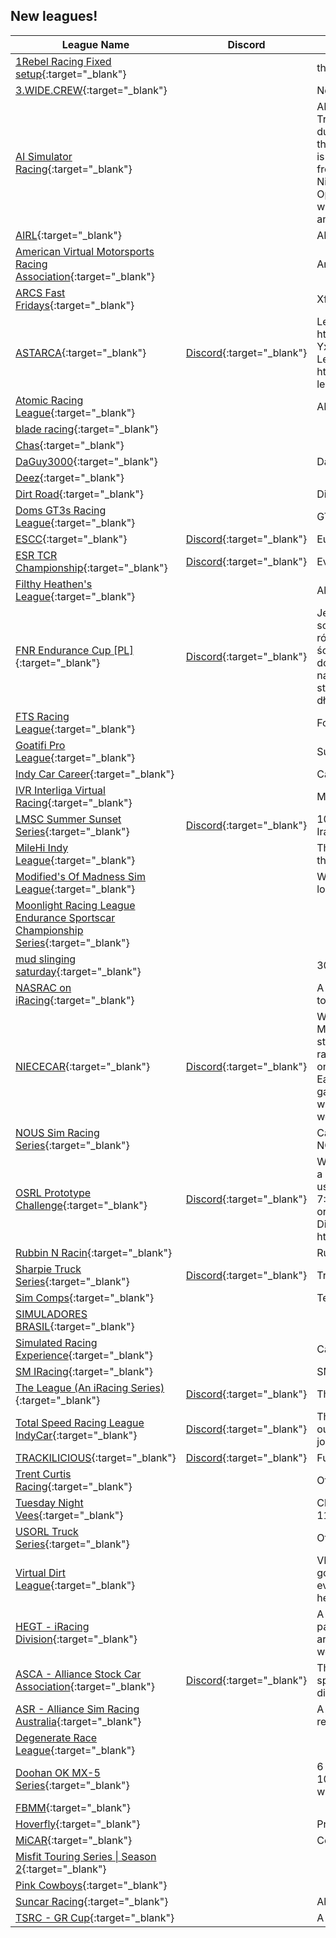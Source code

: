 ## New leagues!

| League Name | Discord | About |
|-------------------------------------------------------------------------------------------------------------------------------------------------------------|-------------------------------------------------------------|------------------------------------------------------------------------------------------------------------------------------------------------------------------------------------------------------------------------------------------------------------------------------------------------------------------------------------------------------------------------------------------------------------------------------------------------------------------------------------------------------------------------------------------------------------------------------------------------|
|[1Rebel Racing Fixed setup](https://members.iracing.com/membersite/member/LeagueView.do?league=11139){:target="_blank"} | |the league for rebel racing motorsports fixed setups |
|[3\.WIDE\.CREW](https://members.iracing.com/membersite/member/LeagueView.do?league=11136){:target="_blank"} | |Need to be able to run 3 wide\. |
|[AI Simulator Racing](https://members.iracing.com/membersite/member/LeagueView.do?league=11107){:target="_blank"} | |AI Simulator Racing  Loose Lug\-Nuts   This is a Nascar Truck series racing League that will be running with AI during a 12 week season\.   I will have 3 fast repairs since the AI have Loose lug\-nuts\.  I will have unlimited tires\.  This is a Fixed setup\.  AI 76\-83% to start\.  AI driver Names are from old drivers names\.  I will be running on Thursday Night 7:00pm\-8:00pm CST/CDT for 1 hour  20 minute Open Practice, 5 Minute closed Qualify, 40 mins/laps whichever is longer\.  This is supposed to be a fun league and I don't want to kick you for the following rules\. |
|[AIRL](https://members.iracing.com/membersite/member/LeagueView.do?league=11153){:target="_blank"} | |AIRL is the \(All In Racing League\) |
|[American Virtual Motorsports Racing Association](https://members.iracing.com/membersite/member/LeagueView.do?league=11135){:target="_blank"} | |American Virtual Motorsports Racing Association |
|[ARCS Fast Fridays](https://members.iracing.com/membersite/member/LeagueView.do?league=11108){:target="_blank"} | |Xfinity Cars for ARCS |
|[ASTARCA](https://members.iracing.com/membersite/member/LeagueView.do?league=11160){:target="_blank"} |[Discord](https://discord.gg/e3mrBkmJtB){:target="_blank"} |League Information: https://docs\.google\.com/document/d/17BBiKlX6st\-YxeoBj4bpxcUhVYN3uV52h\-3ye\-vJqi0/edit?usp\=sharing   League SimRacerHub: https://www\.simracerhub\.com/scoring/league\_series\.php?league\_id\=4922 |
|[Atomic Racing League](https://members.iracing.com/membersite/member/LeagueView.do?league=11121){:target="_blank"} | |ARL 2024 |
|[blade racing](https://members.iracing.com/membersite/member/LeagueView.do?league=11119){:target="_blank"} | | |
|[Chas](https://members.iracing.com/membersite/member/LeagueView.do?league=11130){:target="_blank"} | | |
|[DaGuy3000](https://members.iracing.com/membersite/member/LeagueView.do?league=11147){:target="_blank"} | |DaGuy |
|[Deez](https://members.iracing.com/membersite/member/LeagueView.do?league=11124){:target="_blank"} | | |
|[Dirt Road](https://members.iracing.com/membersite/member/LeagueView.do?league=11138){:target="_blank"} | |Dirt Road Racing League |
|[Doms GT3s Racing League](https://members.iracing.com/membersite/member/LeagueView.do?league=11148){:target="_blank"} | |GT3\!\!\! |
|[ESCC](https://members.iracing.com/membersite/member/LeagueView.do?league=11154){:target="_blank"} |[Discord](https://discord.gg/3F7Y4rDyks){:target="_blank"} |European SportsCar Championship |
|[ESR TCR Championship](https://members.iracing.com/membersite/member/LeagueView.do?league=11112){:target="_blank"} |[Discord](https://discord.gg/4eeCKVqE46){:target="_blank"} |Evolution Sim Racing TCR Championship |
|[Filthy Heathen's League](https://members.iracing.com/membersite/member/LeagueView.do?league=11137){:target="_blank"} | |All types of Racing |
|[FNR Endurance Cup \[PL\]](https://members.iracing.com/membersite/member/LeagueView.do?league=11150){:target="_blank"} |[Discord](https://discord.gg/ccK2wENe){:target="_blank"} |Jesteśmy grupą pasjonatów simracingu którzy wybrali sobie iRacing jako platformę zmagań\. Jest nas 10 osób z różnym poziomem iRating ale jednym celem \- fajne czyste ściganie się\.  Znamy się już jakiś czas i mamy pewne doświadczenie w organizacji wyścigów, więc wpadliśmy na pomysł organizacji serii wyścigów trochę dłuższych niż standardowe na torach znanych z serii wyścigów długodystansowych\. |
|[FTS Racing League](https://members.iracing.com/membersite/member/LeagueView.do?league=11115){:target="_blank"} | |Follow The Sun Racing League |
|[Goatifi Pro League](https://members.iracing.com/membersite/member/LeagueView.do?league=11127){:target="_blank"} | |Super Formula |
|[Indy Car Career](https://members.iracing.com/membersite/member/LeagueView.do?league=11117){:target="_blank"} | |Career Mode |
|[IVR Interliga Virtual Racing](https://members.iracing.com/membersite/member/LeagueView.do?league=11110){:target="_blank"} | |Mexico League |
|[LMSC Summer Sunset Series](https://members.iracing.com/membersite/member/LeagueView.do?league=11113){:target="_blank"} |[Discord](https://discord.gg/6fvH95cD){:target="_blank"} |10 weeks of outstanding LMSC racing, by some of Iracing's best drivers\. |
|[MileHi Indy League](https://members.iracing.com/membersite/member/LeagueView.do?league=11131){:target="_blank"} | |This is My Attempt to make a League full of good people that wanna Race Hard & Fair without causing problems |
|[Modified's Of Madness Sim League](https://members.iracing.com/membersite/member/LeagueView.do?league=11133){:target="_blank"} | |We are a Nascar Whelen Modified Tour series running local short track style races\. |
|[Moonlight Racing League Endurance Sportscar Championship Series](https://members.iracing.com/membersite/member/LeagueView.do?league=11111){:target="_blank"} | | |
|[mud slinging saturday](https://members.iracing.com/membersite/member/LeagueView.do?league=11146){:target="_blank"} | |305 sprint cars |
|[NASRAC on iRacing](https://members.iracing.com/membersite/member/LeagueView.do?league=11149){:target="_blank"} | |A league for all NASRAC members transitioning to iRacing to land for clean racing and connections\. |
|[NIECECAR](https://members.iracing.com/membersite/member/LeagueView.do?league=11143){:target="_blank"} |[Discord](https://discord.gg/r2gjvzWwyp){:target="_blank"} |Welcome to NIECECAR, the iRacing league for Niece Motorsports employees and friends\! We are looking to start this league in the coming weeks and will feature a 10 race championship for Season 1\. 🏁 Races will be hosted on a weekly basis on Monday nights starting at 7:00 PM Eastern\. 📆 Our Season 1 schedule is currently TBD as we gather picks from everyone that signs up\. The schedule will be shown in the "Schedule" text channel thread once we come to that conclusion\. |
|[NOUS Sim Racing Series](https://members.iracing.com/membersite/member/LeagueView.do?league=11152){:target="_blank"} | |Campeonatos de esports organizado por la comunidad de NOUS Simracing Series |
|[OSRL Prototype Challenge](https://members.iracing.com/membersite/member/LeagueView.do?league=11134){:target="_blank"} |[Discord](https://discord.gg/Y2CTXQfyez){:target="_blank"} |Welcome to the OSRL Prototype Challenge\! We're running a 10\-race Season with Multi\-Class GTP and LMP2's, using Open sets\. Races will be on Friday Nights at 7:30EST\. We're currently accepting drivers D Class Road or above, If you're interested in joining, please join our Discord with the link below\! Hope to see you on the track\! https://discord\.gg/Y2CTXQfyez |
|[Rubbin N Racin](https://members.iracing.com/membersite/member/LeagueView.do?league=11129){:target="_blank"} | |Rubbin N Racin |
|[Sharpie Truck Series](https://members.iracing.com/membersite/member/LeagueView.do?league=11140){:target="_blank"} |[Discord](https://discord.gg/JtWsrF6Mzb){:target="_blank"} |Truck series league\. |
|[Sim Comps](https://members.iracing.com/membersite/member/LeagueView.do?league=11126){:target="_blank"} | |Test |
|[SIMULADORES BRASIL](https://members.iracing.com/membersite/member/LeagueView.do?league=11128){:target="_blank"} | | |
|[Simulated Racing Experience](https://members.iracing.com/membersite/member/LeagueView.do?league=11114){:target="_blank"} | |Career Mode Inspired League for Nascar Fans |
|[SM IRacing](https://members.iracing.com/membersite/member/LeagueView.do?league=11106){:target="_blank"} | |SM employee weekly IRacing league |
|[The League \(An iRacing Series\)](https://members.iracing.com/membersite/member/LeagueView.do?league=11118){:target="_blank"} |[Discord](https://discord.gg/tvaPnKfU){:target="_blank"} |The League for iRacers by iRacers |
|[Total Speed Racing League IndyCar](https://members.iracing.com/membersite/member/LeagueView.do?league=11116){:target="_blank"} |[Discord](https://discord.gg/d2dUdAZGtB){:target="_blank"} |This is our IndyCar league\! We have two other leagues outside of this, check out our discord to find out ways to join\! :\) |
|[TRACKILICIOUS](https://members.iracing.com/membersite/member/LeagueView.do?league=11120){:target="_blank"} |[Discord](https://discord.gg/trackilicious){:target="_blank"} |Fun League for all Skills |
|[Trent Curtis Racing](https://members.iracing.com/membersite/member/LeagueView.do?league=11122){:target="_blank"} | |Official Home of Trent Curtis Racing test sessions |
|[Tuesday Night Vees](https://members.iracing.com/membersite/member/LeagueView.do?league=11157){:target="_blank"} | |Close out the week with some Vee racing\. Races start at 11:30pm ET / 8:30pm PT\. All skill levels welcome\. |
|[USORL Truck Series](https://members.iracing.com/membersite/member/LeagueView.do?league=11105){:target="_blank"} | |Official USORL Trucks League Page |
|[Virtual Dirt League](https://members.iracing.com/membersite/member/LeagueView.do?league=11145){:target="_blank"} | |VDL is a group of mostly adult drivers all after the same goal\. Good, clean, drama free races with lots of laughs every Tuesday night\! The overall goal is to have fun and help each other get faster and build better cars\. |
|[HEGT \- iRacing Division](https://members.iracing.com/membersite/member/LeagueView.do?league=11142){:target="_blank"} | |A Chinese GT club founded in 2020 composed of passionate players from various industries and regions around the world\. The newly formed iRacing division welcomes all iRacing players to join\. |
|[ASCA \- Alliance Stock Car Association](https://members.iracing.com/membersite/member/LeagueView.do?league=11125){:target="_blank"} |[Discord](https://discord.gg/asca){:target="_blank"} |The Alliance Stock Car Association is a league that specializes in racing with the Car of Tomorrow\.   Join our discord today\!: discord\.gg/asca |
|[ASR \- Alliance Sim Racing Australia](https://members.iracing.com/membersite/member/LeagueView.do?league=11104){:target="_blank"} | |A league built on mateship , compete hard,fair & with respect |
|[Degenerate Race League](https://members.iracing.com/membersite/member/LeagueView.do?league=11156){:target="_blank"} | | |
|[Doohan OK MX\-5 Series](https://members.iracing.com/membersite/member/LeagueView.do?league=11158){:target="_blank"} | |6 round dash for cash\. $3000 prize pool\.  45min prac,  10min open qualifier,  20min reverse heat,  40 min feature with one stop\. |
|[FBMM](https://members.iracing.com/membersite/member/LeagueView.do?league=11159){:target="_blank"} | | |
|[Hoverfly](https://members.iracing.com/membersite/member/LeagueView.do?league=11151){:target="_blank"} | |Private racing league |
|[MiCAR](https://members.iracing.com/membersite/member/LeagueView.do?league=11144){:target="_blank"} | |Competitive NASCAR racing with a casual atmosphere\. |
|[Misfit Touring Series \| Season 2](https://members.iracing.com/membersite/member/LeagueView.do?league=11109){:target="_blank"} | | |
|[Pink Cowboys](https://members.iracing.com/membersite/member/LeagueView.do?league=11132){:target="_blank"} | | |
|[Suncar Racing](https://members.iracing.com/membersite/member/LeagueView.do?league=11141){:target="_blank"} | |Alternative to Mooncar for those who don't get to turn left\. |
|[TSRC \- GR Cup](https://members.iracing.com/membersite/member/LeagueView.do?league=11155){:target="_blank"} | |A community made for all sim racing enthusiasts\. |

